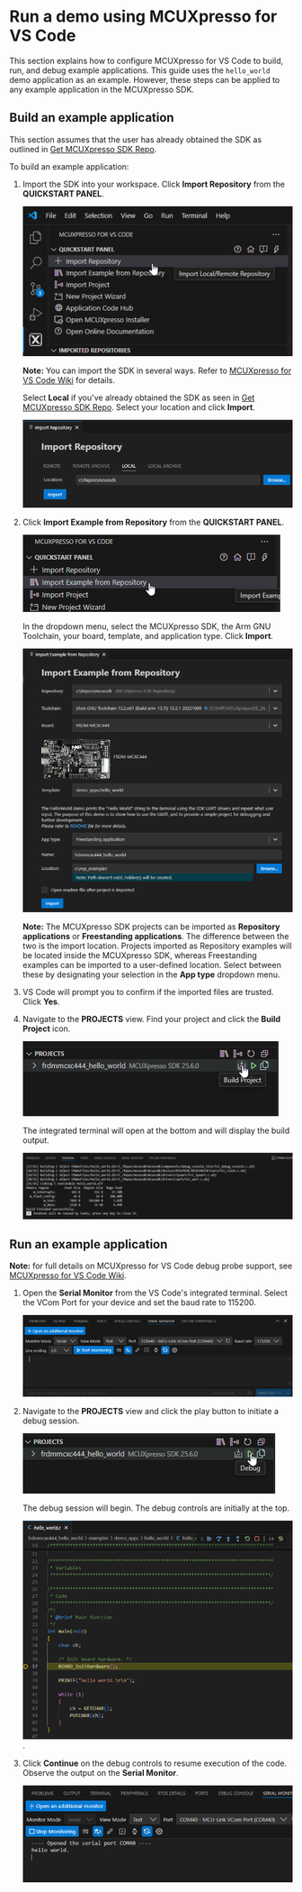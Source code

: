 # Run a demo using MCUXpresso for VS Code
This section explains how to configure MCUXpresso for VS Code to build, run, and debug example applications. This guide uses the `hello_world` demo application as an example. However, these steps can be applied to any example application in the MCUXpresso SDK.

## Build an example application

 This section assumes that the user has already obtained the SDK as outlined in [Get MCUXpresso SDK Repo](../gsd/installation.md#get-mcuxpresso-sdk-repo).

To build an example application:

1. Import the SDK into your workspace. Click **Import Repository** from the **QUICKSTART PANEL**.
    
    ![](images/mcuxvsc_import_repository.png "Import Repository")

    **Note:** You can import the SDK in several ways. Refer to [MCUXpresso for VS Code Wiki](https://github.com/nxp-mcuxpresso/vscode-for-mcux/wiki/Working-with-MCUXpresso-SDK) for details.


    Select **Local** if you've already obtained the SDK as seen in [Get MCUXpresso SDK Repo](../gsd/installation.md#get-mcuxpresso-sdk-repo). Select your location and click **Import**.

    ![](images/mcuxvsc_import_repository_local.png "Import Local Repository")

2. Click **Import Example from Repository** from the **QUICKSTART PANEL**.

    ![](images/mcuxvsc_import_example.png "Import Example")

    In the dropdown menu, select the MCUXpresso SDK, the Arm GNU Toolchain, your board, template, and application type. Click **Import**.

    ![](images/mcuxvsc_import_example_import.png "Import Example")

    **Note:** The MCUXpresso SDK projects can be imported as **Repository applications** or **Freestanding applications**. The difference between the two is the import location. Projects imported as Repository examples will be located inside the MCUXpresso SDK, whereas Freestanding examples can be imported to a user-defined location. Select between these by designating your selection in the **App type** dropdown menu. 

3. VS Code will prompt you to confirm if the imported files are trusted. Click **Yes**.

4. Navigate to the **PROJECTS** view. Find your project and click the **Build Project** icon.

    ![](images/mcuxvsc_build_example.png "Build Example")

    The integrated terminal will open at the bottom and will display the build output.

    ![](images/mcuxvsc_build_output.png "Build Output")


## Run an example application

**Note:** for full details on MCUXpresso for VS Code debug probe support, see [MCUXpresso for VS Code Wiki](https://github.com/nxp-mcuxpresso/vscode-for-mcux/wiki/DebugK).

1. Open the **Serial Monitor** from the VS Code's integrated terminal. Select the VCom Port for your device and set the baud rate to 115200.

    ![](images/mcuxvsc_run_example_serial_monitor.png "Serial Monitor")

2. Navigate to the **PROJECTS** view and click the play button to initiate a debug session.

    ![](images/mcuxvsc_run_example.png "Start Debug Session")

    The debug session will begin. The debug controls are initially at the top.

    ![](images/mcuxvsc_run_example_debug.png "Debug Session").

3. Click **Continue** on the debug controls to resume execution of the code. Observe the output on the **Serial Monitor**.

    ![](images/mcuxvsc_run_example_output.png "Example Output")